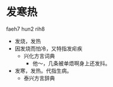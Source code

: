 # 发寒热
faeh7 hun2 rih8
+ 发烧，发热
+ 因发烧而怕冷，又特指发疟疾
  * 兴化方言词典
    - 他～，几条被单焐啊身上还发抖。
+ 发寒，发热。代指生病。
  * 泰兴方言辞典
